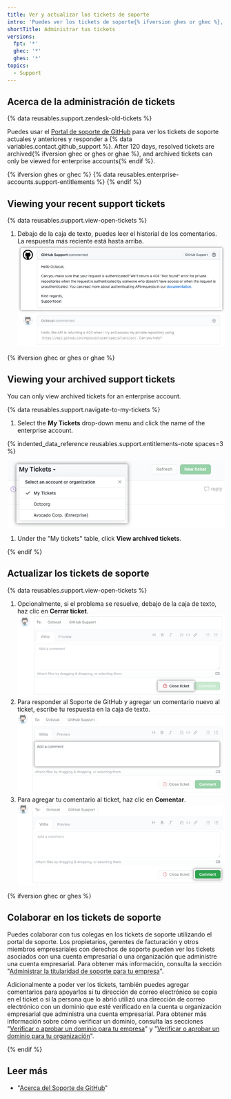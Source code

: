 ```yaml
---
title: Ver y actualizar los tickets de soporte
intro: 'Puedes ver los tickets de soporte{% ifversion ghes or ghec %}, colaborar con colegas en ellos,{% endif %} y responder a {% data variables.contact.github_support %} utilizando el {% data variables.contact.support_portal %}.'
shortTitle: Administrar tus tickets
versions:
  fpt: '*'
  ghec: '*'
  ghes: '*'
topics:
  - Support
---
```


## Acerca de la administración de tickets

{% data reusables.support.zendesk-old-tickets %}

Puedes usar el [Portal de soporte de GitHub](https://support.github.com/) para ver los tickets de soporte actuales y anteriores y responder a {% data variables.contact.github_support %}. After 120 days, resolved tickets are archived{% ifversion ghec or ghes or ghae %}, and archived tickets can only be viewed for enterprise accounts{% endif %}.

{% ifversion ghes or ghec %}
{% data reusables.enterprise-accounts.support-entitlements %}
{% endif %}

## Viewing your recent support tickets

{% data reusables.support.view-open-tickets %}
1. Debajo de la caja de texto, puedes leer el historial de los comentarios. La respuesta más reciente está hasta arriba. ![Captura de pantalla del historial de comentarios del ticket de soporte con la respuesta más reciente hasta arriba.](/assets/images/help/support/support-recent-response.png)

{% ifversion ghec or ghes or ghae %}

## Viewing your archived support tickets

You can only view archived tickets for an enterprise account.

{% data reusables.support.navigate-to-my-tickets %}
1. Select the **My Tickets** drop-down menu and click the name of the enterprise account.

{% indented_data_reference reusables.support.entitlements-note spaces=3 %}

   ![Captura de pantalla del menú desplegable de "Mis tickets".](/assets/images/help/support/ticket-context.png)
1. Under the "My tickets" table, click **View archived tickets**.

{% endif %}

## Actualizar los tickets de soporte

{% data reusables.support.view-open-tickets %}
1. Opcionalmente, si el problema se resuelve, debajo de la caja de texto, haz clic en **Cerrar ticket**. ![Captura de pantalla que muestra la ubicación del botón "Cerrar ticket".](/assets/images/help/support/close-ticket.png)
1. Para responder al Soporte de GitHub y agregar un comentario nuevo al ticket, escribe tu respuesta en la caja de texto. ![Captura de pantalla del campo de texto "Agregar un comentario".](/assets/images/help/support/new-comment-field.png)
1. Para agregar tu comentario al ticket, haz clic en **Comentar**. ![Captura de pantalla del botón "Comentar".](/assets/images/help/support/add-comment.png)

{% ifversion ghec or ghes %}
## Colaborar en los tickets de soporte

Puedes colaborar con tus colegas en los tickets de soporte utilizando el portal de soporte. Los propietarios, gerentes de facturación y otros miembros empresariales con derechos de soporte pueden ver los tickets asociados con una cuenta empresarial o una organización que administre una cuenta empresarial. Para obtener más información, consulta la sección "[Administrar la titularidad de soporte para tu empresa](/enterprise-cloud@latest/admin/user-management/managing-users-in-your-enterprise/managing-support-entitlements-for-your-enterprise)".

Adicionalmente a poder ver los tickets, también puedes agregar comentarios para apoyarlos si tu dirección de correo electrónico se copia en el ticket o si la persona que lo abrió utilizó una dirección de correo electrónico con un dominio que esté verificado en la cuenta u organización empresarial que administra una cuenta empresarial. Para obtener más información sobre cómo verificar un dominio, consulta las secciones "[Verificar o aprobar un dominio para tu empresa](/enterprise-cloud@latest/admin/configuration/configuring-your-enterprise/verifying-or-approving-a-domain-for-your-enterprise)" y "[Verificar o aprobar un dominio para tu organización](/enterprise-cloud@latest/organizations/managing-organization-settings/verifying-or-approving-a-domain-for-your-organization)".

{% endif %}

## Leer más

- "[Acerca del Soporte de GitHub](/support/learning-about-github-support/about-github-support)"
